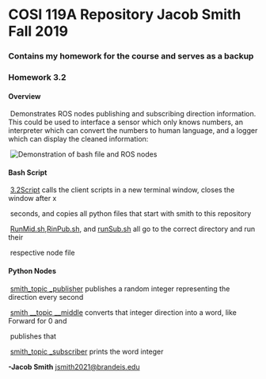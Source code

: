 

# COSI 119A Repository Jacob Smith Fall 2019

### Contains my homework for the course and serves as a backup

### Homework 3.2

#### 	**Overview**

​					Demonstrates ROS nodes publishing and subscribing direction information. This could 					be used to interface a sensor which only knows numbers, an interpreter which can 					convert the numbers to human language, and a logger which can display the cleaned 					information:

​					![Demonstration of bash file and ROS nodes](/home/robotics/bin/Demo.gif)

#### 			Bash Script

​				<u>3.2Script</u> calls the client scripts in a new terminal window, closes the window after x

​					seconds, and copies all python files that start with smith to this repository

​				<u>RunMid.sh</u>,<u>RinPub.sh</u>, and <u>runSub.sh</u> all go to the correct directory and run their

​					respective node file

#### 			Python Nodes

​			<u>smith_topic _publisher</u> publishes a random integer representing the direction every second

​			<u>smith __topic __middle</u> converts that integer direction into a word, like Forward for 0 and 		

​				publishes that

​			<u>smith_topic _subscriber</u> prints the word integer

**-Jacob Smith** jsmith2021@brandeis.edu